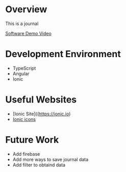 # Overview

This is a journal


[Software Demo Video](https://www.youtube.com/watch?v=lQRJT1LhqcI)

# Development Environment

- TypeScript
- Angular
- Ionic


# Useful Websites

* [Ionic Site]((https://ionic.io)
* [Ionic icons](https://ionic.io/ionicons)

# Future Work

* Add firebase
* Add more ways to save journal data
* Add filter to obtaind data
